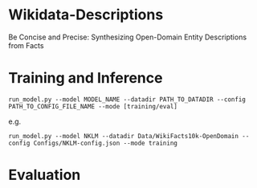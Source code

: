 # Wikidata-Descriptions
Be Concise and Precise: Synthesizing Open-Domain Entity Descriptions from Facts

# Training and Inference
```
run_model.py --model MODEL_NAME --datadir PATH_TO_DATADIR --config PATH_TO_CONFIG_FILE_NAME --mode [training/eval]
```
e.g.
```
run_model.py --model NKLM --datadir Data/WikiFacts10k-OpenDomain --config Configs/NKLM-config.json --mode training
```
# Evaluation 
